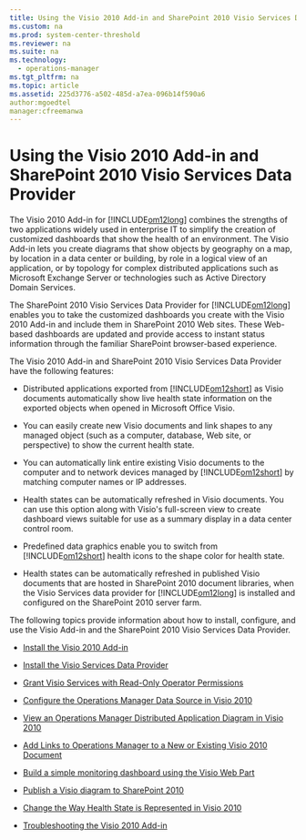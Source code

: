```yaml
---
title: Using the Visio 2010 Add-in and SharePoint 2010 Visio Services Data Provider
ms.custom: na
ms.prod: system-center-threshold
ms.reviewer: na
ms.suite: na
ms.technology: 
  - operations-manager
ms.tgt_pltfrm: na
ms.topic: article
ms.assetid: 225d3776-a502-485d-a7ea-096b14f590a6
author:mgoedtel
manager:cfreemanwa
---
```

# Using the Visio 2010 Add-in and SharePoint 2010 Visio Services Data Provider
The Visio 2010 Add\-in for [!INCLUDE[om12long](../../om/manage/includes/om12long_md.md)] combines the strengths of two applications widely used in enterprise IT to simplify the creation of customized dashboards that show the health of an environment. The Visio Add\-in lets you create diagrams that show objects by geography on a map, by location in a data center or building, by role in a logical view of an application, or by topology for complex distributed applications such as Microsoft Exchange Server or technologies such as Active Directory Domain Services.  
  
The SharePoint 2010 Visio Services Data Provider for [!INCLUDE[om12long](../../om/manage/includes/om12long_md.md)] enables you to take the customized dashboards you create with the Visio 2010 Add\-in and include them in SharePoint 2010 Web sites. These Web\-based dashboards are updated and provide access to instant status information through the familiar SharePoint browser\-based experience.  
  
The Visio 2010 Add\-in and SharePoint 2010 Visio Services Data Provider have the following features:  
  
-   Distributed applications exported from [!INCLUDE[om12short](../../om/manage/includes/om12short_md.md)] as Visio documents automatically show live health state information on the exported objects when opened in Microsoft Office Visio.  
  
-   You can easily create new Visio documents and link shapes to any managed object \(such as a computer, database, Web site, or perspective\) to show the current health state.  
  
-   You can automatically link entire existing Visio documents to the computer and to network devices managed by [!INCLUDE[om12short](../../om/manage/includes/om12short_md.md)] by matching computer names or IP addresses.  
  
-   Health states can be automatically refreshed in Visio documents. You can use this option along with Visio's full\-screen view to create dashboard views suitable for use as a summary display in a data center control room.  
  
-   Predefined data graphics enable you to switch from [!INCLUDE[om12short](../../om/manage/includes/om12short_md.md)] health icons to the shape color for health state.  
  
-   Health states can be automatically refreshed in published Visio documents that are hosted in SharePoint 2010 document libraries, when the Visio Services data provider for [!INCLUDE[om12long](../../om/manage/includes/om12long_md.md)] is installed and configured on the SharePoint 2010 server farm.  
  
The following topics provide information about how to install, configure, and use the Visio Add\-in and the SharePoint 2010 Visio Services Data Provider.  
  
-   [Install the Visio 2010 Add-in](../../om/manage/Install-the-Visio-2010-Add-in.md)  
  
-   [Install the Visio Services Data Provider](../../om/manage/Install-the-Visio-Services-Data-Provider.md)  
  
-   [Grant Visio Services with Read-Only Operator Permissions](../../om/manage/Grant-Visio-Services-with-Read-Only-Operator-Permissions.md)  
  
-   [Configure the Operations Manager Data Source in Visio 2010](../../om/manage/Configure-the-Operations-Manager-Data-Source-in-Visio-2010.md)  
  
-   [View an Operations Manager Distributed Application Diagram in Visio 2010](../../om/manage/View-an-Operations-Manager-Distributed-Application-Diagram-in-Visio-2010.md)  
  
-   [Add Links to Operations Manager to a New or Existing Visio 2010 Document](../../om/manage/Add-Links-to-Operations-Manager-to-a-New-or-Existing-Visio-2010-Document.md)  
  
-   [Build a simple monitoring dashboard using the Visio Web Part](../../om/manage/Build-a-simple-monitoring-dashboard-using-the-Visio-Web-Part.md)  
  
-   [Publish a Visio diagram to SharePoint 2010](../../om/manage/Publish-a-Visio-diagram-to-SharePoint-2010.md)  
  
-   [Change the Way Health State is Represented in Visio 2010](../../om/manage/Change-the-Way-Health-State-is-Represented-in-Visio-2010.md)  
  
-   [Troubleshooting the Visio 2010 Add-in](../../om/manage/Troubleshooting-the-Visio-2010-Add-in.md)  
  

